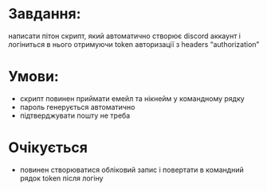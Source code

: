 # Завдання:
написати пітон скрипт, який автоматично створює discord аккаунт і логіниться в нього отримуючи token авторизації з headers “authorization”
# Умови:
- cкрипт повинен приймати емейл та нікнейм у командному рядку
- пароль генерується автоматично
- підтверджувати пошту не треба
# Очікується
- повинен створюватися обліковий запис і повертати в командний рядок token після логіну
